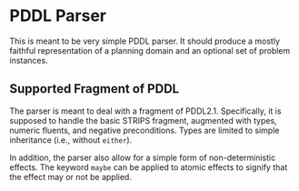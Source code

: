 # PDDL Parser #

This is meant to be very simple PDDL parser. It should produce a mostly faithful
representation of a planning domain and an optional set of problem instances.

## Supported Fragment of PDDL ##

The parser is meant to deal with a fragment of PDDL2.1. Specifically, it is
supposed to handle the basic STRIPS fragment, augmented with types, numeric
fluents, and negative preconditions. Types are limited to simple inheritance
(i.e., without `either`).

In addition, the parser also allow for a simple form of non-deterministic
effects. The keyword `maybe` can be applied to atomic effects to signify that
the effect may or not be applied.

